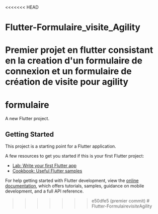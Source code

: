 <<<<<<< HEAD
# Flutter-Formulaire_visite_Agility
Premier projet en flutter consistant en la creation d'un formulaire de connexion et un formulaire de création de visite pour agility
=======
# formulaire

A new Flutter project.

## Getting Started

This project is a starting point for a Flutter application.

A few resources to get you started if this is your first Flutter project:

- [Lab: Write your first Flutter app](https://docs.flutter.dev/get-started/codelab)
- [Cookbook: Useful Flutter samples](https://docs.flutter.dev/cookbook)

For help getting started with Flutter development, view the
[online documentation](https://docs.flutter.dev/), which offers tutorials,
samples, guidance on mobile development, and a full API reference.
>>>>>>> e50dfe5 (premier commit)
#   F l u t t e r - F o r m u l a i r e _ v i s i t e _ A g i l i t y  
 